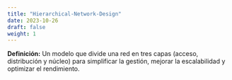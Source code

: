 ```yaml
---
title: "Hierarchical-Network-Design"
date: 2023-10-26
draft: false
weight: 1
---
```


**Definición:** Un modelo que divide una red en tres capas (acceso, distribución y núcleo) para simplificar la gestión, mejorar la escalabilidad y optimizar el rendimiento.
